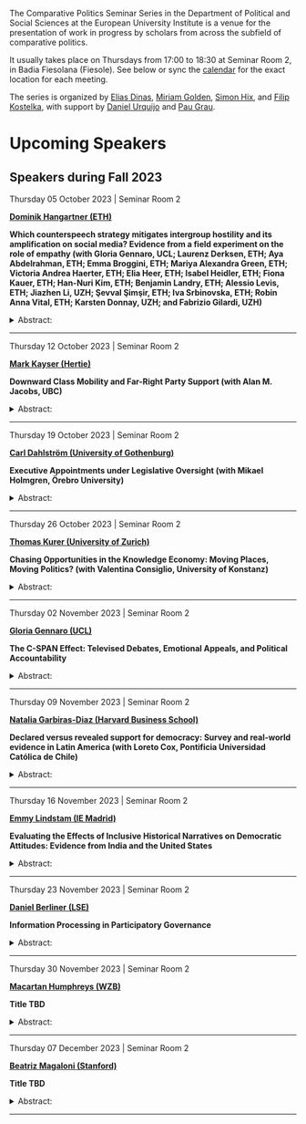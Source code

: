 The Comparative Politics Seminar Series in the Department of Political
and Social Sciences at the European University Institute is a venue for
the presentation of work in progress by scholars from across the
subfield of comparative politics.

It usually takes place on Thursdays from 17:00 to 18:30 at Seminar Room
2, in Badia Fiesolana (Fiesole). See below or sync the
[calendar](webcal://raw.githubusercontent.com/cpss-eui/cpss-eui.github.io/main/events.ics)
for the exact location for each meeting.

The series is organized by [Elias
Dinas](https://www.eui.eu/people?id=elias-dinas), [Miriam
Golden](https://www.miriamgolden.com/), [Simon
Hix](https://simonhix.com//), and [Filip
Kostelka](https://filipkostelka.com/), with support by [Daniel
Urquijo](https://www.eui.eu/people?id=daniel-urquijo) and [Pau
Grau](https://paugrau.cat/).

Upcoming Speakers
=================

Speakers during Fall 2023
-------------------------

Thursday 05 October 2023 | Seminar Room 2
<p>
<strong><a href='https://www.hangartner.net/'>Dominik Hangartner
(ETH)</a></strong>
</p>

**Which counterspeech strategy mitigates intergroup hostility and its
amplification on social media? Evidence from a field experiment on the
role of empathy (with Gloria Gennaro, UCL; Laurenz Derksen, ETH; Aya
Abdelrahman, ETH; Emma Broggini, ETH; Mariya Alexandra Green, ETH;
Victoria Andrea Haerter, ETH; Elia Heer, ETH; Isabel Heidler, ETH; Fiona
Kauer, ETH; Han-Nuri Kim, ETH; Benjamin Landry, ETH; Alessio Levis, ETH;
Jiazhen Li, UZH; Şevval Şimşir, ETH; Iva Srbinovska, ETH; Robin Anna
Vital, ETH; Karsten Donnay, UZH; and Fabrizio Gilardi, UZH)**

<details>
<summary>Abstract:</summary>
<p>
Online intergroup hostility is a pervasive and troubling issue, yet
experimental evidence on how to curb it remains scarce. This study
focuses on counterspeech as a means for users to reduce hate speech.
Informed by theories from social psychology about the role of empathy in
overcoming prejudice, we randomize four counterspeec strategies across
the senders of 2,102 xenophobic Twitter messages. Compared to the
control group, the three empathy-based strategies increase the sender’s
propensity to delete the xenophobic message, reduce the share of new
xenophobic messages over the following four weeks, and decrease other
users’ amplification of the xenophobic message. Among these strategies,
analogical perspective-taking, encouraging the sender to compare their
own experiences of being attacked online with their discriminatory
behavior towards the outgroup, is particularly effective. In contrast,
disapproval messages have weaker effects. These findings provide
theoretical and actionable insights for how to reduce intergroup
hostility and its online amplification.
</p>
</details>
<hr>
Thursday 12 October 2023 | Seminar Room 2
<p>
<strong><a href='https://mark-kayser.com/'>Mark Kayser
(Hertie)</a></strong>
</p>

**Downward Class Mobility and Far-Right Party Support (with Alan M.
Jacobs, UBC)**

<details>
<summary>Abstract:</summary>
<p>
The relative effects of economic and social change on support for
far-right parties persistently occupies the attention of scholars and
the public. We argue that many explanations, by examining short-run
economic change or levels of social and cultural characteristics, miss a
core determinant of the rise of the far right: long-run material
deterioration, with its concomitant implications for social status.
Employing intergenerational occupational mobility, a measure uniquely
able to capture both components, we provide the first broad evidence of
this pattern across 10 countries and 2 decades. We then distinguish (a)
between level and change effects with the aid of diagonal reference
models and (b) between income and status effects through the use of
historical occupational wage data. Downward (but not upward)
occupational mobility predicts far-right voting across ten developed
democracies and intergenerational differences in real income play a role
independent of occupational status.
</p>
</details>
<hr>
Thursday 19 October 2023 | Seminar Room 2
<p>
<strong><a href='https://www.gu.se/en/about/find-staff/carldahlstrom'>Carl
Dahlström (University of Gothenburg)</a></strong>
</p>

**Executive Appointments under Legislative Oversight (with Mikael
Holmgren, Örebro University)**

<details>
<summary>Abstract:</summary>
<p>
A large literature argues that the executive’s appointment powers may
bestow them with a significant policy advantage against the legislature.
In practice, however, the legislature may also deploy a variety of
instruments to strike back at the executive. In this paper, we field
five decades’ worth of data from the Swedish government to investigate
whether the executive might adapt their appointment strategies to
legislative pressures. We take advantage of a vast system of ad-hoc
commissions that the Swedish ministers have developed over time to track
their sensitivity to the parliament’s partisan composition. We find
that, while the ministers generally oversample appointees from their own
parties, the overall distribution of political appointees also tends to
shift along with the parliament’s balance of power. In line with recent
theories of interbranch relations, our results highlight both the
executive’s penchant for strategic appointments and the legislature’s
constraining reach.
</p>
</details>
<hr>
Thursday 26 October 2023 | Seminar Room 2
<p>
<strong><a href='https://thomaskurer.net/'>Thomas Kurer (University of
Zurich)</a></strong>
</p>

**Chasing Opportunities in the Knowledge Economy: Moving Places, Moving
Politics? (with Valentina Consiglio, University of Konstanz)**

<details>
<summary>Abstract:</summary>
<p>
The rise of the knowledge economy has profoundly transformed the
political landscape. Thriving urban knowledge hubs have become almost
synonymous with cosmopolitan environments whereas lagging-behind areas
are characterized by stronger anti-establishment sentiments. We advance
the literature with a more dynamic perspective by studying individual
relocations to examine the political consequences of the strong pull
into destinations that are typically more progressive than most places
of origin. We propose an innovative measure of local opportunity at the
NUTS-3 level in Germany and merge this “opportunity map” with
individual-level panel data to assess how relocations into knowledge
hubs affect political behavior. In line with a mechanism of
assimilation, we find strong and consistent evidence that moving to
opportunity fosters political integration and shifts political
preferences to the left. Our findings suggest that the ongoing movement
of populations from rural regions to prosperous cities may come with a
self-reinforcing political dynamic that creates a strong and lasting
progressive coalition in the mid- and long-term.
</p>
</details>
<hr>
Thursday 02 November 2023 | Seminar Room 2
<p>
<strong><a href='http://gloriagennaro.rbind.io/'>Gloria Gennaro
(UCL)</a></strong>
</p>

**The C-SPAN Effect: Televised Debates, Emotional Appeals, and Political
Accountability**

<details>
<summary>Abstract:</summary>
<p>
We study the effect of televised broadcasts of floor debates on the
rhetoric and behavior of U.S. Congress Members. First, we show in a
differences-in-differences analysis that the introduction of C-SPAN
broadcasts in 1979 increased the use of emotional appeals in the House
relative to the Senate, where televised floor debates were not
introduced until later. Second, we use exogenous variation in C-SPAN
channel positioning as an instrument for C-SPAN viewership by
Congressional district and show that House Members from districts with
exogenously higher C-SPAN viewership are more emotive in floor debates.
Looking to electoral pressures as a mechanism, we find the emotionality
effect of C-SPAN is strongest in competitive districts. C-SPAN exposure
increases the vote share for incumbent Congress Members and citizens’
approval of their job in Congress, and more so among Members who speak
more emotionally. Contra accountability models of transparency, C-SPAN
has no effect on measures of legislative effort on behalf of
constituents, and if anything it reduces a politician’s constituency
orientation. We find that local news coverage – that is, mediated rather
than direct transparency – has the opposite effect of C-SPAN, increasing
legislative effort but with no effect on emotional rhetoric. These
results highlight the importance of audience and mediation in the
political impacts of higher transparency.
</p>
</details>
<hr>
Thursday 09 November 2023 | Seminar Room 2
<p>
<strong><a href='https://www.nataliagarbirasdiaz.com'>Natalia
Garbiras-Diaz (Harvard Business School)</a></strong>
</p>

**Declared versus revealed support for democracy: Survey and real-world
evidence in Latin America (with Loreto Cox, Pontificia Universidad
Católica de Chile)**

<details>
<summary>Abstract:</summary>
<p>
Public support for democracy is believed to serve as a safeguard against
undemocratic behavior by politicians. Most of our measures of support
for democracy come from public opinion surveys, based on questions that
may suffer from social desirability bias and overlook the trade-offs
that citizens face when choosing candidates. In 2022, we conducted rich
two-wave panel surveys in Colombia and Peru. The baseline covered how
citizens understand and value democracy in the abstract, and included a
conjoint experiment, in which one of the manipulated attributes was
whether the candidate adopted anti-democratic positions, following
Graham and Svolik (2020). Shortly after, in December 2022, former Peru’s
president, Pedro Castillo, attempted a failed self-coup and was then
impeached by Congress. We compare (1) declared support for democracy in
baseline questions with (2) revealed democratic commitment when facing
trade-offs, as found in the conjoint, and (3) de facto support for
democracy leveraging Castillo’s (real-world) anti-democratic move. We
find that citizens behave slightly more democratically than a coin flip,
even those who are declared democrats. Moreover, declared democratic
attitudes weakly predict revealed democratic commitment. Citizens trade
in democracy for ideological proximity and see real-world democratic
deviations through partisan lenses. Our findings suggest a limited role
of citizens as a democratic check, especially in polarized democracies.
</p>
</details>
<hr>
Thursday 16 November 2023 | Seminar Room 2
<p>
<strong><a href='https://emmylindstam.com'>Emmy Lindstam (IE
Madrid)</a></strong>
</p>

**Evaluating the Effects of Inclusive Historical Narratives on
Democratic Attitudes: Evidence from India and the United States**

<details>
<summary>Abstract:</summary>
<p>
Abstract TBD
</p>
</details>
<hr>
Thursday 23 November 2023 | Seminar Room 2
<p>
<strong><a href='http://www.danielberliner.com/'>Daniel Berliner
(LSE)</a></strong>
</p>

**Information Processing in Participatory Governance**

<details>
<summary>Abstract:</summary>
<p>
Abstract TBD
</p>
</details>
<hr>
Thursday 30 November 2023 | Seminar Room 2
<p>
<strong><a href='https://macartan.github.io/'>Macartan Humphreys
(WZB)</a></strong>
</p>

**Title TBD**

<details>
<summary>Abstract:</summary>
<p>
Abstract TBD
</p>
</details>
<hr>
Thursday 07 December 2023 | Seminar Room 2
<p>
<strong><a href='https://bmagaloni.com/'>Beatriz Magaloni
(Stanford)</a></strong>
</p>

**Title TBD**

<details>
<summary>Abstract:</summary>
<p>
Abstract TBD
</p>
</details>
<hr>
<!-- ## Speakers during Winter 2024 -->
<!-- ## Speakers during Spring 2024 -->
